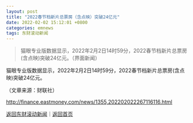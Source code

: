 ```yaml
---
layout: post
title: "2022春节档新片总票房（含点映）突破24亿元"
date: 2022-02-02 15:12:01 +0800
categories: emnews
tags: 东财滚动新闻
---
```

> 猫眼专业版数据显示，2022年2月2日14时59分，2022春节档新片总票房(含点映)突破24亿元。（界面新闻）

<p>猫眼专业版数据显示，2022年2月2日14时59分，2022春节档新片总票房(含点映)突破24亿元。</p><p class="em_media">（文章来源：财联社）</p>

<http://finance.eastmoney.com/news/1355,202202022267116116.html>

[返回东财滚动新闻](//finews.withounder.com/emnews/)｜[返回首页](//finews.withounder.com/)